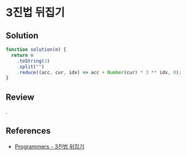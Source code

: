 # 3진법 뒤집기

## Solution

```js
function solution(n) {
  return n
    .toString(3)
    .split("")
    .reduce((acc, cur, idx) => acc + Number(cur) * 3 ** idx, 0);
}
```

## Review

.

## References

- [Programmers - 3진법 뒤집기](https://school.programmers.co.kr/learn/courses/30/lessons/68935)
